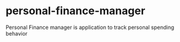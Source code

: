 # personal-finance-manager
Personal Finance manager is application to track personal spending behavior
